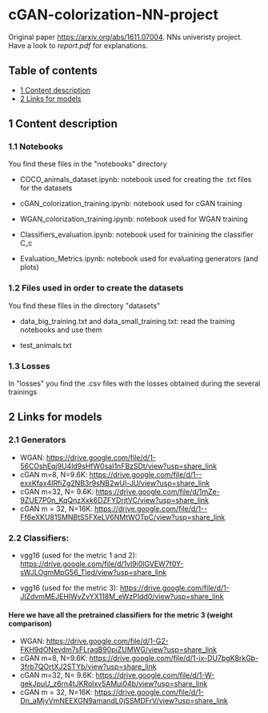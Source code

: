 # cGAN-colorization-NN-project                                                                               
  

Original paper https://arxiv.org/abs/1611.07004. NNs univeristy project. Have a look to *report.pdf* for explanations.

## Table of contents

* [1 Content description](#1-Content-description)
* [2 Links for models](#2-Links-for-models)

## 1 Content description

### 1.1 Notebooks

You find these files in the "notebooks" directory

* COCO_animals_dataset.ipynb: notebook used for creating the .txt files for the datasets

* cGAN_colorization_training.ipynb: notebook used for cGAN training

* WGAN_colorization_training.ipynb: notebook used for WGAN training

* Classifiers_evaluation.ipynb: notebook used for trainining the classifier C_c

* Evaluation_Metrics.ipynb: notebook used for evaluating generators (and plots)



### 1.2 Files used in order to create the datasets

You find these files in the directory "datasets"

* data_big_training.txt and data_small_training.txt: read the training notebooks and use them

* test_animals.txt


### 1.3 Losses

In "losses" you find the .csv files with the losses obtained during the several trainings


## 2 Links for models

### 2.1 Generators

* WGAN: https://drive.google.com/file/d/1-56COshEqj9U4ld9sHfW0saI1nFBzSDt/view?usp=share_link
* cGAN m=8, N=9.6K: https://drive.google.com/file/d/1--exxKfax4IRfiZg2NB3r9sNB2wUl-JU/view?usp=share_link
* cGAN m=32, N= 9.6K: https://drive.google.com/file/d/1mZe-9ZUE7P0n_KqQnzXxk6DZFYDrjtVC/view?usp=share_link
* cGAN m = 32, N=16K: https://drive.google.com/file/d/1--Ff6eXKU81SMNBtS5FXeLV6NMtWOTpC/view?usp=share_link

### 2.2 Classifiers:
* vgg16 (used for the metric 1 and 2): https://drive.google.com/file/d/1vl9i0lGVEW7f0Y-sWJLOgmMpG56_Tled/view?usp=share_link

* vgg16 (used for the metric 3): https://drive.google.com/file/d/1-JlZdvmMEJEHlWvZvYX118M_eWzPIdd0/view?usp=share_link

#### Here we have all the pretrained classifiers for the metric 3 (weight comparison)

* WGAN: https://drive.google.com/file/d/1-G2-FKH9dONevdm7sFLragB90piZUMWG/view?usp=share_link
* cGAN m=8, N=9.6K: https://drive.google.com/file/d/1-ix-DU7bgK8rkGb-3frb7QOrtXJ2STYb/view?usp=share_link
* cGAN m=32, N= 9.6K: https://drive.google.com/file/d/1-W-gekJpuU_z6rn4tJKRolxv5AMui04b/view?usp=share_link
* cGAN m = 32, N=16K: https://drive.google.com/file/d/1-Dn_aMjyVmNEEXGN9amandL0jSSMDFrV/view?usp=share_link
